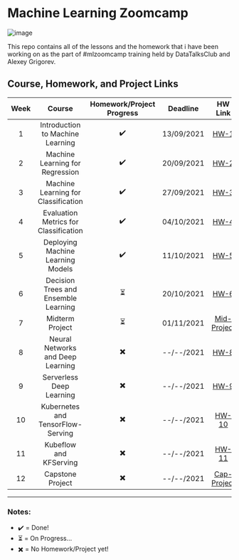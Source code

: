 # Machine Learning Zoomcamp
![image](https://user-images.githubusercontent.com/42953630/137266103-1cc70f4e-b750-4800-9660-1efef2b1908d.png)

This repo contains all of the lessons and the homework that i have been working on as the part of #mlzoomcamp training held by DataTalksClub and Alexey Grigorev. 

## Course, Homework, and Project Links
| Week      | Course      | Homework/Project Progress | Deadline     |HW Link     |
| :----:      |    :----:   |    :----:         | :----:       |       :----: |
| 1         | Introduction to Machine Learning   | ✔️   | 13/09/2021   |[HW-1](https://github.com/madityarafip/My-Machine-Learning/tree/main/ML-Zoomcamp/HW-Week-1)   |
| 2         | Machine Learning for Regression   | ✔️   | 20/09/2021   |[HW-2](https://github.com/madityarafip/My-Machine-Learning/tree/main/ML-Zoomcamp/HW-Week-2)   |
| 3         | Machine Learning for Classification   | ✔️   | 27/09/2021   |[HW-3](https://github.com/madityarafip/My-Machine-Learning/tree/main/ML-Zoomcamp/HW-Week-3)   |
| 4         | Evaluation Metrics for Classification   | ✔️   | 04/10/2021   |[HW-4](https://github.com/madityarafip/My-Machine-Learning/tree/main/ML-Zoomcamp/HW-Week-4)   |
| 5         | Deploying Machine Learning Models   | ✔️   | 11/10/2021   |[HW-5](https://github.com/madityarafip/My-Machine-Learning/tree/main/ML-Zoomcamp/HW-Week-5)   |
| 6         | Decision Trees and Ensemble Learning   | ⏳   | 20/10/2021   |[HW-6]()   |
| 7         | Midterm Project   | ⏳   | 01/11/2021   |[Mid-Project]()   |
| 8         | Neural Networks and Deep Learning   | ✖️   | --/--/2021   |[HW-8]()   |
| 9         | Serverless Deep Learning   | ✖️   | --/--/2021   |[HW-9]()   |
| 10         | Kubernetes and TensorFlow-Serving   | ✖️   | --/--/2021   |[HW-10]()   |
| 11         | Kubeflow and KFServing   | ✖️   | --/--/2021   |[HW-11]()   |
| 12         | Capstone Project   | ✖️   | --/--/2021   |[Cap-Project]()   |

-------------------------------------------------
### Notes:
+ ✔️ = Done!
+ ⏳ = On Progress...
+ ✖️ = No Homework/Project yet!
